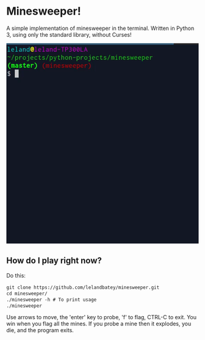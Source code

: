 
Minesweeper!
============

A simple implementation of minesweeper in the terminal. Written in Python 3,
using only the standard library, without Curses!

![Can you believe it?](./example.gif)

## How do I play right now?

Do this:

	git clone https://github.com/lelandbatey/minesweeper.git
	cd minesweeper/
	./minesweeper -h # To print usage
	./minesweeper

Use arrows to move, the 'enter' key to probe, 'f' to flag, CTRL-C to exit. You
win when you flag all the mines. If you probe a mine then it explodes, you die,
and the program exits.

